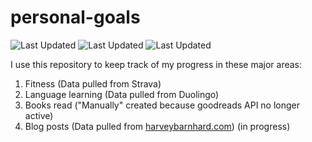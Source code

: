 # personal-goals
![Last Updated](https://img.shields.io/date/1612399588?color=FC4C02&label=Fitness%20Updated&logo=strava)
![Last Updated](https://img.shields.io/date/1612399588?color=7ac70c&label=Language%20Updated&logo=duolingo)
![Last Updated](https://img.shields.io/date/1612399588?color=e9e5cd&label=Books%20Updated&logo=goodreads)

I use this repository to keep track of my progress in these major areas:

1. Fitness (Data pulled from Strava)
2. Language learning (Data pulled from Duolingo)
3. Books read ("Manually" created because goodreads API no longer active)
4. Blog posts (Data pulled from [harveybarnhard.com](https://harveybarnhard.com)) (in progress)
